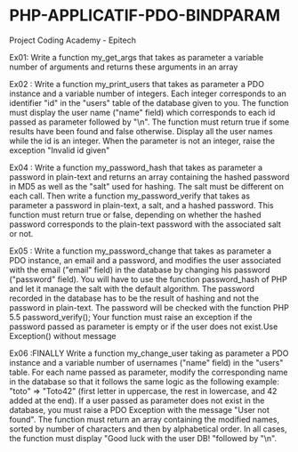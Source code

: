 # PHP-APPLICATIF-PDO-BINDPARAM
Project Coding Academy - Epitech

Ex01:
Write  a function my_get_args that takes as parameter a variable number of arguments and returns these arguments in an array

Ex02 : 
Write  a  function my_print_users  that  takes  as  parameter a PDO  instance  and a variable  number  of integers.
Each integer corresponds to an identifier "id" in the "users" table of the database given to you.
The  function  must  display  the  user name  ("name"  field)  which corresponds  to  each  id  passed  as parameter followed by "\n".
The function must return true if some results have been found and false otherwise.
Display all the user names while the id is an integer. When the parameter is not an integer, raise the exception "Invalid id given"

Ex04 :
Write a function my_password_hash that takes as parameter a password in plain-text and returns an  array containing the hashed 
password in MD5 as well as the "salt" used for hashing. The salt must be different on each call.
Then  write  a  function  my_password_verify  that  takes  as  parameter  a  password  in  plain-text,  a  salt, 
and  a  hashed  password.  This  function  must  return  true  or  false,  depending  on  whether  the  hashed 
password corresponds to the plain-text password with the associated salt or not.


Ex05 :
Write  a  function  my_password_change  that  takes  as  parameter  a  PDO  instance,  an  email  and  a 
password,  and  modifies  the  user  associated  with  the  email ("email"  field)  in  the  database  by 
changing  his  password  ("password"  field).  You  will  have  to  use  the  function  password_hash  of  PHP 
and let it manage the salt with the default algorithm. The password recorded in the database has to 
be the result of hashing and not the password in plain-text. The password will be checked with 
the function PHP 5.5 password_verify();
Your  function  must  raise  an  exception  if  the  password  passed  as  parameter  is  empty  or  if  the  user 
does not exist.Use Exception() without message

Ex06 :FINALLY
Write  a  function  my_change_user taking  as  parameter  a  PDO  instance  and  a  variable  number  of
usernames ("name" field) in the "users" table.
For  each  name  passed  as  parameter,  modify  the  corresponding  name  in  the  database  so  that  it follows the same 
logic as the following example: "toto" => "Toto42" (first letter in uppercase, the rest in lowercase, and 42 added at the end).
If a user passed as parameter does not exist in the database, you must raise a PDO Exception with the message "User not found".
The  function  must  return  an  array  containing  the  modified  names,  sorted  by  number  of  characters and then by alphabetical order.
In all cases, the function must display "Good luck with the user DB! "followed by "\n".
